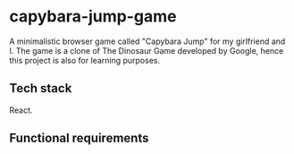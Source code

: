 # capybara-jump-game
A minimalistic browser game called "Capybara Jump" for my girlfriend and I. The game is a clone of The Dinosaur Game developed by Google, hence this project is also for learning purposes.

## Tech stack
React.

## Functional requirements





